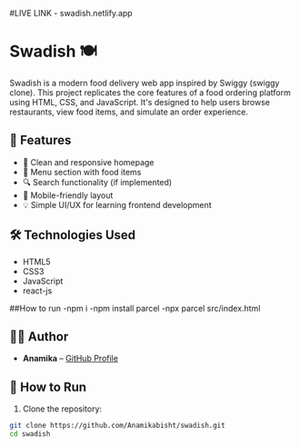 #LIVE LINK -  swadish.netlify.app
# Swadish 🍽️

Swadish is a modern food delivery web app inspired by Swiggy (swiggy clone). This project replicates the core features of a food ordering platform using HTML, CSS, and JavaScript. It's designed to help users browse restaurants, view food items, and simulate an order experience.

## 🚀 Features

- 🍔 Clean and responsive homepage
- 🛒 Menu section with food items
- 🔍 Search functionality (if implemented)
- 📱 Mobile-friendly layout
- 💡 Simple UI/UX for learning frontend development


## 🛠️ Technologies Used

- HTML5
- CSS3
- JavaScript
- react-js

  
##How to run
-npm i 
-npm install parcel
-npx parcel src/index.html


## 🧑‍💻 Author

- **Anamika** – [GitHub Profile](https://github.com/Anamikabisht)


## 📌 How to Run

1. Clone the repository:

```bash
git clone https://github.com/Anamikabisht/swadish.git
cd swadish

 
 
